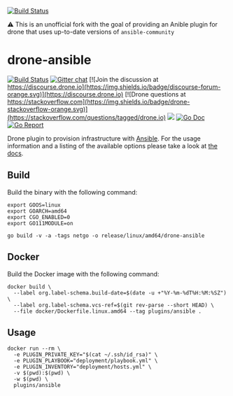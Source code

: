 [![Build Status](https://drone.kiwi-labs.net/api/badges/Diesel-Net/drone-ansible/status.svg)](https://drone.kiwi-labs.net/Diesel-Net/drone-ansible)

:warning: This is an unofficial fork with the goal of providing an Anible plugin for drone that uses up-to-date versions of `ansible-community`

# drone-ansible

[![Build Status](http://cloud.drone.io/api/badges/drone-plugins/drone-ansible/status.svg)](http://cloud.drone.io/drone-plugins/drone-ansible)
[![Gitter chat](https://badges.gitter.im/drone/drone.png)](https://gitter.im/drone/drone)
[![Join the discussion at https://discourse.drone.io](https://img.shields.io/badge/discourse-forum-orange.svg)](https://discourse.drone.io)
[![Drone questions at https://stackoverflow.com](https://img.shields.io/badge/drone-stackoverflow-orange.svg)](https://stackoverflow.com/questions/tagged/drone.io)
[![](https://images.microbadger.com/badges/image/plugins/ansible.svg)](https://microbadger.com/images/plugins/ansible "Get your own image badge on microbadger.com")
[![Go Doc](https://godoc.org/github.com/drone-plugins/drone-ansible?status.svg)](http://godoc.org/github.com/drone-plugins/drone-ansible)
[![Go Report](https://goreportcard.com/badge/github.com/drone-plugins/drone-ansible)](https://goreportcard.com/report/github.com/drone-plugins/drone-ansible)

Drone plugin to provision infrastructure with [Ansible](https://www.ansible.com/). For the usage information and a listing of the available options please take a look at [the docs](http://plugins.drone.io/drone-plugins/drone-ansible/).

## Build

Build the binary with the following command:

```console
export GOOS=linux
export GOARCH=amd64
export CGO_ENABLED=0
export GO111MODULE=on

go build -v -a -tags netgo -o release/linux/amd64/drone-ansible
```

## Docker

Build the Docker image with the following command:

```console
docker build \
  --label org.label-schema.build-date=$(date -u +"%Y-%m-%dT%H:%M:%SZ") \
  --label org.label-schema.vcs-ref=$(git rev-parse --short HEAD) \
  --file docker/Dockerfile.linux.amd64 --tag plugins/ansible .
```

## Usage

```console
docker run --rm \
  -e PLUGIN_PRIVATE_KEY="$(cat ~/.ssh/id_rsa)" \
  -e PLUGIN_PLAYBOOK="deployment/playbook.yml" \
  -e PLUGIN_INVENTORY="deployment/hosts.yml" \
  -v $(pwd):$(pwd) \
  -w $(pwd) \
  plugins/ansible
```
